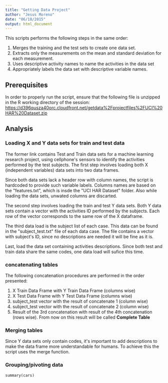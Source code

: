 ```yaml
---
title: "Getting Data Project"
author: "Jesus Moreno"
date: "06/18/2015"
output: html_document
---
```


This scripts performs the following steps in the same order:

1. Merges the training and the test sets to create one data set.
2. Extracts only the measurements on the mean and standard deviation for each measurement. 
3. Uses descriptive activity names to name the activities in the data set
4. Appropriately labels the data set with descriptive variable names.
    
## Prerequisites

In order to properly run the script, ensure that the following file is unzipped in the R working directory of the session: <https://d396qusza40orc.cloudfront.net/getdata%2Fprojectfiles%2FUCI%20HAR%20Dataset.zip>

## Analysis

### Loading X and Y data sets for train and test data

The former link contains Test and Train data sets for a machine learning research project, using cellphone's sensors to identify the activities performed by the test subjects. The first step involves loading both X (independent variables) data sets into two data frames.

Since both data sets lack a header row with column names, the script is hardcoded to provide such variable labels. Columns names are based on the "features.txt", which is insde the "UCI HAR Dataset" folder. Also while loading the data sets, unwated columns are discarted.

The second step involves loading the train and test Y data sets. Both Y data sets contain a vector with the activities ID performed by the subjects. Each row of the vector corresponds to the same row of the X dataframe.

The third data load is the subject list of each case. This data can be found in the "subject_test.txt" file of each data case. The file contains a vector with subject's ID, since no descriptions are needed it will be fine as it is.

Last, load the data set containing activities descriptions. Since both test and train data share the same codes, one data load will sufice this time. 


### concatenating tables
The following concatenation procedures are performed in the order presented:

1. X Train Data Frame with Y Train Data Frame (columns wise)
2. X Test Data Frame with Y Test Data Frame (columns wise)
3. subject_test vector with the result of concatenate 1 (column wise)
4. subject_test vector with the result of concatenate 2 (column wise)
5. Result of the 3rd concatenation with result of the 4th concatenation (rows wise). From now on this result will be called **Complete Table**


### Merging tables

Since Y data sets only contain codes, it's important to add descriptions to make the data frame more understandable for humans. To achieve this the script uses the merge function.


### Grouping/pivoting data




```{r}
summary(cars)
```


